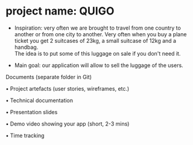 # project name: QUIGO

- Inspiration: very often we are brought to travel from one country to another or from one city to another. 
Very often when you buy a plane ticket you get 2 suitcases of 23kg, a small suitcase of 12kg and a handbag.  
The idea is to put some of this luggage on sale if you don't need it.

- Main goal: our application will allow to sell the luggage of the users.

 Documents (separate folder in Git)
 
• Project artefacts (user stories, wireframes, etc.)

• Technical documentation

• Presentation slides

• Demo video showing your app (short, 2-3 mins)

• Time tracking
